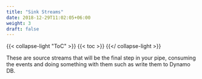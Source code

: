 ```yaml
---
title: "Sink Streams"
date: 2018-12-29T11:02:05+06:00
weight: 3
draft: false
---
```


{{< collapse-light "ToC" >}}
{{< toc  >}}
{{</ collapse-light >}}

These are source streams that will be the final step in your pipe, consuming the events and doing something with them such as
write them to Dynamo DB.

<!-- [put Operation](./put)
: A function that lets you write a single event to the specified RStreams queue

[enrich Operation](./enrich)
: A function that reads from the specified source RStreams queue, lets you transform the events and then sends the 
modified events to the specified destination RStreams queue

[offload Operation](./offload)
: A function that reads from the specified RStreams queue and lets you do something with the events retrieved, perhaps save them in a DB -->